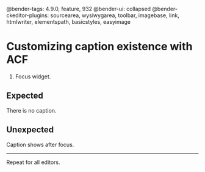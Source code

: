 @bender-tags: 4.9.0, feature, 932
@bender-ui: collapsed
@bender-ckeditor-plugins: sourcearea, wysiwygarea, toolbar, imagebase, link, htmlwriter, elementspath, basicstyles,
easyimage

# Customizing caption existence with ACF

1. Focus widget.

## Expected

There is no caption.

## Unexpected

Caption shows after focus.

---

Repeat for all editors.
